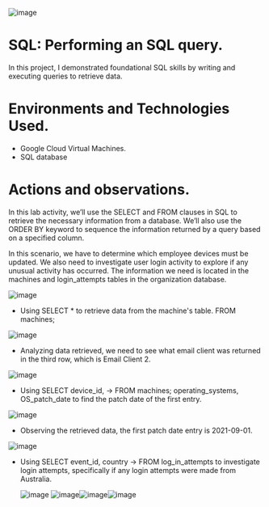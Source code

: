 ![image](https://github.com/user-attachments/assets/55c66eb5-ce90-4351-8fe4-4bdf843d3556)



# SQL: Performing an SQL query.
In this project, I demonstrated foundational SQL skills by writing and executing queries to retrieve data.

# Environments and Technologies Used.
- Google Cloud Virtual Machines.
- SQL database

# Actions and observations.

In this lab activity, we’ll use the SELECT and FROM clauses in SQL to retrieve the necessary information from a database. We’ll also use the ORDER BY keyword to sequence the information returned by a query based on a specified column.

In this scenario, we have to determine which employee devices must be updated. We also need to investigate user login activity to explore if any unusual activity has occurred. The information we need is located in the machines and login_attempts tables in the organization database.

![image](https://github.com/user-attachments/assets/f750ede9-e0d8-48a3-a905-ab7389c24e31)

- Using SELECT * to retrieve data from the machine's table.
FROM machines;

![image](https://github.com/user-attachments/assets/d6dfc857-70a1-4177-9181-ba98c97b6a34)

- Analyzing data retrieved, we need to see what email client was returned in the third row, which is Email Client 2.

![image](https://github.com/user-attachments/assets/f74e2be3-cf76-49ff-8874-ca54634eca01)

- Using SELECT device_id, -> FROM machines; operating_systems, OS_patch_date to find the patch date of the first entry.
   

![image](https://github.com/user-attachments/assets/405e4000-f8dd-4693-956e-a8e4bdd05dd3)

- Observing the retrieved data, the first patch date entry is 2021-09-01.

![image](https://github.com/user-attachments/assets/7bf52197-19f1-4afe-a785-dd3c9cc0e5bf)

- Using SELECT event_id, country -> FROM log_in_attempts  to investigate login attempts, specifically if any login attempts were made from Australia.

  ![image](https://github.com/user-attachments/assets/496760a2-bc78-4461-968e-f014954c0393) ![image](https://github.com/user-attachments/assets/2325cacd-0151-4b85-9cb5-c66891b2b7ab)![image](https://github.com/user-attachments/assets/fcda6543-df68-4427-bce2-14401593d344)![image](https://github.com/user-attachments/assets/cf1e5d88-a43a-4baf-9b00-cc7c49c7ace2)





